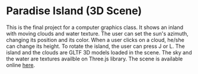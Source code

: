 # Paradise Island (3D Scene)

This is the final project for a computer graphics class. It shows an inland with moving clouds and water texture.
The user can set the sun's azimuth, changing its position and its color. When a user clicks on a cloud, he/she can change its height. To rotate the island, the user can press J or L.
The island and the clouds are GLTF 3D models loaded in the scene. The sky and the water are textures availble on Three.js library. The scene is available online [here](https://lucasste.github.io/Paradise-Island/).
